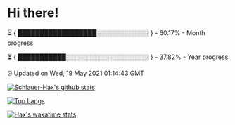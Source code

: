 # Hi there!

⏳ { ██████████████████░░░░░░░░░░░░ } - 60.17% - Month progress

⏳ { ███████████░░░░░░░░░░░░░░░░░░░ } - 37.82% - Year progress

⏰ Updated on Wed, 19 May 2021 01:14:43 GMT


[![Schlauer-Hax's github stats](https://github-readme-stats.vercel.app/api?username=Schlauer-Hax&show_icons=true&theme=dark&count_private=true)](https://github.com/Schlauer-Hax)


[![Top Langs](https://github-readme-stats.vercel.app/api/top-langs/?username=Schlauer-Hax&layout=compact&theme=dark)](https://github.com/Schlauer-Hax?tab=repositories)


[![Hax's wakatime stats](https://github-readme-stats.vercel.app/api/wakatime?username=Hax&theme=dark)](https://wakatime.com/@Hax)

